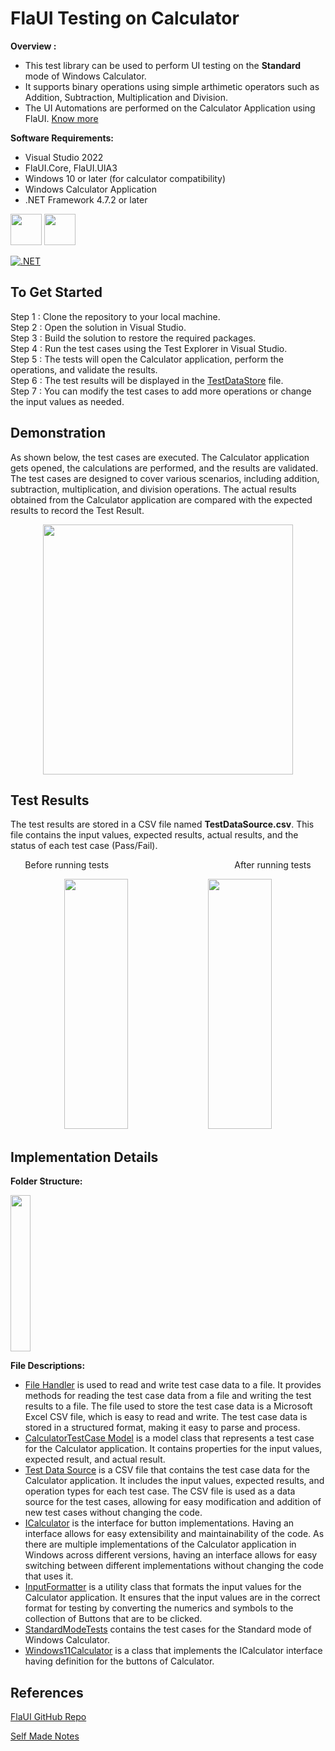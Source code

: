 # FlaUI Testing on Calculator

**Overview :**
- This test library can be used to perform UI testing on the **Standard** mode of Windows Calculator.
- It supports binary operations using simple arthimetic operators such as Addition, Subtraction, Multiplication and Division.
- The UI Automations are performed on the Calculator Application using FlaUI. [Know more](https://docs.google.com/document/d/1J81neFboMnpdDmU-KBTnSdujf7LQ52M2/edit?usp=sharing&ouid=111179004960829358587&rtpof=true&sd=true)

**Software Requirements:**
- Visual Studio 2022
- FlaUI.Core, FlaUI.UIA3
- Windows 10 or later (for calculator compatibility)
- Windows Calculator Application
- .NET Framework 4.7.2 or later 

<img height="50" src="https://github.com/user-attachments/assets/a3b58d87-a855-4cb4-98d5-21ff0b8ad2dc">
<img height="50" src="https://github.com/user-attachments/assets/4b87d884-6501-4f44-8c38-2aa2225f13aa">

[![.NET](https://skillicons.dev/icons?i=visualstudio,dotnet)](https://skillicons.dev)

## To Get Started

Step 1 : Clone the repository to your local machine. <br>
Step 2 : Open the solution in Visual Studio. <br>
Step 3 : Build the solution to restore the required packages. <br>
Step 4 : Run the test cases using the Test Explorer in Visual Studio. <br>
Step 5 : The tests will open the Calculator application, perform the operations, and validate the results. <br>
Step 6 : The test results will be displayed in the [TestDataStore](TestDataStore.csv) file. <br>
Step 7 : You can modify the test cases to add more operations or change the input values as needed. <br>

## Demonstration

As shown below, the test cases are executed. The Calculator application gets opened, the calculations are performed, and the results are validated. The test cases are designed to cover various scenarios, including addition, subtraction, multiplication, and division operations. The actual results obtained from the Calculator application are compared with the expected results to record the Test Result.

<p align="center" width="100%">
	<img height="400" src="https://github.com/user-attachments/assets/f2ffabac-f5a5-4b94-b224-29685bca5983">
</p>

## Test Results

The test results are stored in a CSV file named **TestDataSource.csv**. This file contains the input values, expected results, actual results, and the status of each test case (Pass/Fail).

<p align="center" width="100%">
	Before running tests 
	&emsp; &emsp; &emsp; &emsp; &emsp; &emsp; &emsp; &emsp; &emsp; &emsp; &emsp;
	After running tests
</p>
<p align="center" width="100%">
	<img width="45%" height="400" src="https://github.com/user-attachments/assets/2ca0869d-1f4b-4701-8150-2cff19c8c5f8">
	<img width="45%" height="400" src="https://github.com/user-attachments/assets/b62d0b78-f71a-42e1-b4fc-474a8da006ff">
</p>

## Implementation Details

**Folder Structure:**

<p align="left" width="100%">
	<img width="25%" height="250" src="https://github.com/user-attachments/assets/57de8f83-76c4-4240-b0da-eca98ead0e96">
</p>

**File Descriptions:**

- [File Handler](FileHandler.cs) is used to read and write test case data to a file. It provides methods for reading the test case data from a file and writing the test results to a file. The file used to store the test case data is a Microsoft Excel CSV file, which is easy to read and write. The test case data is stored in a structured format, making it easy to parse and process.
- [CalculatorTestCase Model](CalculatorTestCase.cs) is a model class that represents a test case for the Calculator application. It contains properties for the input values, expected result, and actual result.
- [Test Data Source](TestDataSource.csv) is a CSV file that contains the test case data for the Calculator application. It includes the input values, expected results, and operation types for each test case. The CSV file is used as a data source for the test cases, allowing for easy modification and addition of new test cases without changing the code.
- [ICalculator](ICalculator.cs) is the interface for button implementations. Having an interface allows for easy extensibility and maintainability of the code. As there are multiple implementations of the Calculator application in Windows across different versions, having an interface allows for easy switching between different implementations without changing the code that uses it.
- [InputFormatter](InputFormatter.cs) is a utility class that formats the input values for the Calculator application. It ensures that the input values are in the correct format for testing by converting the numerics and symbols to the collection of Buttons that are to be clicked.
- [StandardModeTests](StandardModeTests.cs) contains the test cases for the Standard mode of Windows Calculator.
- [Windows11Calculator](Windows11Calculator.cs) is a class that implements the ICalculator interface having definition for the buttons of Calculator.

## References
[FlaUI GitHub Repo](https://github.com/FlaUI/FlaUI)

[Self Made Notes](https://docs.google.com/document/d/1J81neFboMnpdDmU-KBTnSdujf7LQ52M2/edit?usp=sharing&ouid=111179004960829358587&rtpof=true&sd=true)
